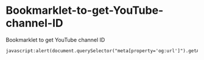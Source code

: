 # Bookmarklet-to-get-YouTube-channel-ID
Bookmarklet to get YouTube channel ID

```
javascript:alert(document.querySelector("meta[property='og:url']").getAttribute("content"));void(0);
```
